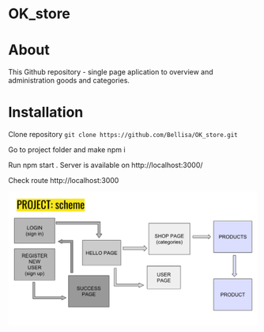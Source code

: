# OK_store
  # About
This Github repository - single page aplication to overview and administration goods and categories.
  # Installation
Clone repository
   `git clone https://github.com/Bellisa/OK_store.git`

Go to project folder and make npm i

Run npm start . Server is available on http://localhost:3000/

Check route http://localhost:3000

<img src="schema.png">
